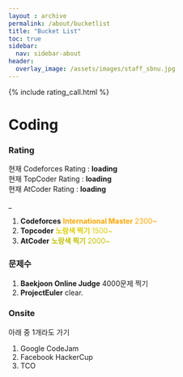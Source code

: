 ```yaml
---
layout : archive
permalink: /about/bucketlist
title: "Bucket List"
toc: true
sidebar:
  nav: sidebar-about
header:
  overlay_image: /assets/images/staff_sbnu.jpg
---
```


{% include rating_call.html %}

# Coding

### Rating
<p>
  현재 Codeforces Rating : <a id="codeforces" target="_blank" style="text-decoration:none;font-weight:bold;">loading</a><br>
  현재 TopCoder Rating : <a id="topcoder" target="_blank" style="text-decoration:none;font-weight:bold;">loading</a><br>
  현재 AtCoder Rating : <a id="atcoder" target="_blank" style="text-decoration:none;font-weight:bold;">loading</a><br>
</p>_

1. **Codeforces** <font color="Orange"> <b>International Master</b> 2300~ </font>
2. **Topcoder** <font color="#DDCC00"><b>노랑색 찍기</b> 1500~ </font>
3. **AtCoder** <font color="#C0C000"><b>노랑색 찍기</b> 2000~ </font>

### 문제수

1. **Baekjoon Online Judge** 4000문제 찍기
2. **ProjectEuler** clear.

### Onsite

아래 중 1개라도 가기

1. Google CodeJam
2. Facebook HackerCup
3. TCO
